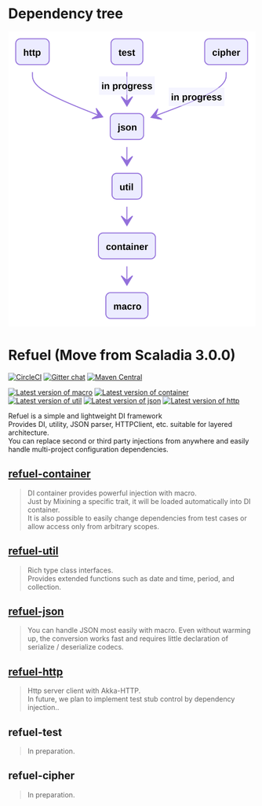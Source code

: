 # Dependency tree

<img src="./deptree.svg" />

# Refuel (Move from Scaladia 3.0.0)

[![CircleCI](https://circleci.com/gh/giiita/refuel/tree/master.svg?style=svg)](https://circleci.com/gh/giiita/refuel/tree/master)
[![Gitter chat](https://badges.gitter.im/Join%20Chat.svg)](https://gitter.im/phylage/refuel)
[![Maven Central](https://maven-badges.herokuapp.com/maven-central/com.phylage/refuel-container_2.12/badge.svg)](https://search.maven.org/artifact/com.phylage/refuel-container_2.12)

[![Latest version of macro](https://index.scala-lang.org/giiita/refuel/refuel-macro/latest.svg)](https://index.scala-lang.org/giiita/refuel/refuel-macro)
[![Latest version of container](https://index.scala-lang.org/giiita/refuel/refuel-container/latest.svg)](https://index.scala-lang.org/giiita/refuel/refuel-container)
[![Latest version of util](https://index.scala-lang.org/giiita/refuel/refuel-util/latest.svg)](https://index.scala-lang.org/giiita/refuel/refuel-util)
[![Latest version of json](https://index.scala-lang.org/giiita/refuel/refuel-json/latest.svg)](https://index.scala-lang.org/giiita/refuel/refuel-json)
[![Latest version of http](https://index.scala-lang.org/giiita/refuel/refuel-http/latest.svg)](https://index.scala-lang.org/giiita/refuel/refuel-http)

Refuel is a simple and lightweight DI framework<br/>
Provides DI, utility, JSON parser, HTTPClient, etc. suitable for layered architecture.<br/>
You can replace second or third party injections from anywhere and easily handle multi-project configuration dependencies.



## [refuel-container](https://github.com/giiita/refuel/tree/master/refuel-container)

> DI container provides powerful injection with macro.<br/>
> Just by Mixining a specific trait, it will be loaded automatically into DI container.<br/>
> It is also possible to easily change dependencies from test cases or allow access only from arbitrary scopes.<br/>

## [refuel-util](https://github.com/giiita/refuel/tree/master/refuel-util)

> Rich type class interfaces.<br/>
> Provides extended functions such as date and time, period, and collection.

## [refuel-json](https://github.com/giiita/refuel/tree/master/refuel-json)

> You can handle JSON most easily with macro.
> Even without warming up, the conversion works fast and requires little declaration of serialize / deserialize codecs.

## [refuel-http](https://github.com/giiita/refuel/tree/master/refuel-http)

> Http server client with Akka-HTTP.<br/>
> In future, we plan to implement test stub control by dependency injection..<br/>

## refuel-test

> In preparation.

## refuel-cipher

> In preparation.
